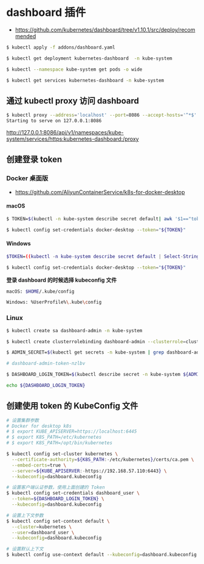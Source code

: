 # dashboard 插件

* https://github.com/kubernetes/dashboard/tree/v1.10.1/src/deploy/recommended

```bash
$ kubectl apply -f addons/dashboard.yaml

$ kubectl get deployment kubernetes-dashboard  -n kube-system

$ kubectl --namespace kube-system get pods -o wide

$ kubectl get services kubernetes-dashboard -n kube-system
```

## 通过 kubectl proxy 访问 dashboard

```bash
$ kubectl proxy --address='localhost' --port=8086 --accept-hosts='^*$'
Starting to serve on 127.0.0.1:8086
```

http://127.0.0.1:8086/api/v1/namespaces/kube-system/services/https:kubernetes-dashboard:/proxy

## 创建登录 token

### Docker 桌面版

* https://github.com/AliyunContainerService/k8s-for-docker-desktop

#### macOS

```bash
$ TOKEN=$(kubectl -n kube-system describe secret default| awk '$1=="token:"{print $2}')

$ kubectl config set-credentials docker-desktop --token="${TOKEN}"
```

#### Windows

```bash
$TOKEN=((kubectl -n kube-system describe secret default | Select-String "token:") -split " +")[1]

$ kubectl config set-credentials docker-desktop --token="${TOKEN}"
```

**登录 dashboard 的时候选择 kubeconfig 文件**

```bash
macOS: $HOME/.kube/config

Windows: %UserProfile%\.kube\config
```

### Linux

```bash
$ kubectl create sa dashboard-admin -n kube-system

$ kubectl create clusterrolebinding dashboard-admin --clusterrole=cluster-admin --serviceaccount=kube-system:dashboard-admin

$ ADMIN_SECRET=$(kubectl get secrets -n kube-system | grep dashboard-admin | awk '{print $1}')

# dashboard-admin-token-nzlbv

$ DASHBOARD_LOGIN_TOKEN=$(kubectl describe secret -n kube-system ${ADMIN_SECRET} | grep -E '^token' | awk '{print $2}')

echo ${DASHBOARD_LOGIN_TOKEN}
```

## 创建使用 token 的 KubeConfig 文件

```bash
# 设置集群参数
# Docker for desktop k8s
# $ export KUBE_APISERVER=https://localhost:6445
# $ export K8S_PATH=/etc/kubernetes
# $ export K8S_PATH=/opt/bin/kubernetes

$ kubectl config set-cluster kubernetes \
  --certificate-authority=${K8S_PATH:-/etc/kubernetes}/certs/ca.pem \
  --embed-certs=true \
  --server=${KUBE_APISERVER:-https://192.168.57.110:6443} \
  --kubeconfig=dashboard.kubeconfig

# 设置客户端认证参数，使用上面创建的 Token
$ kubectl config set-credentials dashboard_user \
  --token=${DASHBOARD_LOGIN_TOKEN} \
  --kubeconfig=dashboard.kubeconfig

# 设置上下文参数
$ kubectl config set-context default \
  --cluster=kubernetes \
  --user=dashboard_user \
  --kubeconfig=dashboard.kubeconfig

# 设置默认上下文
$ kubectl config use-context default --kubeconfig=dashboard.kubeconfig
```
